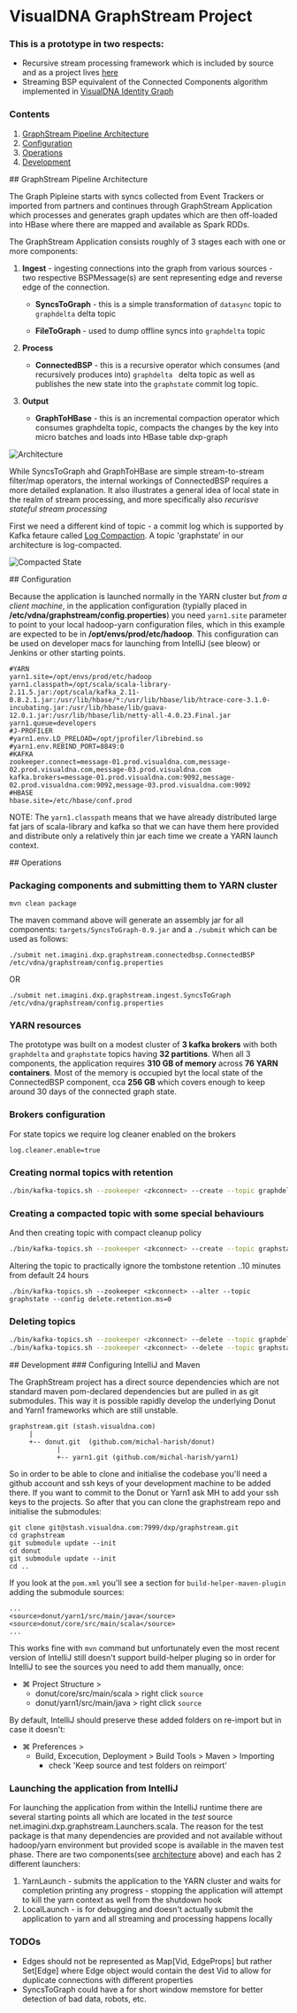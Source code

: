 # VisualDNA GraphStream Project

### This is a prototype in two respects:

* Recursive stream processing framework which is included by source and as a project lives [here](https://github.com/michal-harish/donut)
* Streaming BSP equivalent of the Connected Components algorithm implemented in [VisualDNA Identity Graph](http://stash.visualdna.com/projects/DXP/repos/dxp-spark/browse)

### Contents

1. [GraphStream Pipeline Architecture](#architecture)
2. [Configuration](#configuration)
3. [Operations](#operations)
4. [Development](#development)

<a name="architecture">
## GraphStream Pipeline Architecture
</a>

The Graph Pipleine starts with syncs collected from Event Trackers or imported from partners and continues through GraphStream Application which processes and generates graph updates which are then off-loaded into HBase where there are mapped and available as Spark RDDs.

The GraphStream Application consists roughly of 3 stages each with one or more components:

1. **Ingest** - ingesting connections into the graph from various sources - two respective BSPMessage(s) are sent representing edge and reverse edge of the connection.

	- **SyncsToGraph** - this is a simple transformation of `datasync` topic to `graphdelta` delta topic 
    
   - **FileToGraph** - used to dump offline syncs into `graphdelta` topic

2. **Process** 

   - **ConnectedBSP** - this is a recursive operator which consumes (and recursively produces into) `graphdelta ` delta topic as well as publishes the new state into the `graphstate` commit log topic.

3. **Output**

   - **GraphToHBase** - this is an incremental compaction operator which consumes graphdelta topic, compacts the changes by the key into micro batches and loads into HBase table dxp-graph


![Architecture](doc/GraphStream_architecture.png)

While SyncsToGraph ahd GraphToHBase are simple stream-to-stream filter/map operators, the internal workings of ConnectedBSP requires a more detailed explanation. It also illustrates a general idea of local state in the realm of stream processing, and more specifically also *recurisve stateful stream processing*

First we need a different kind of topic - a commit log which is supported by Kafka fetaure called [Log  Compaction](https://cwiki.apache.org/confluence/display/KAFKA/Log+Compaction). A topic 'graphstate' in our architecture is log-compacted.

![Compacted State](doc/GraphStream_state.png)


<a name="configuration">
## Configuration
</a>

Because the application is launched normally in the YARN cluster but *from a client machine*, in the application configuration (typially placed in **/etc/vdna/graphstream/config.properties**) you need `yarn1.site` parameter to point to your local hadoop-yarn configuration files, which in this example are expected to be in **/opt/envs/prod/etc/hadoop**. This configuration can be used on developer macs for launching from IntelliJ (see bleow) or Jenkins or other starting points.

```
#YARN 
yarn1.site=/opt/envs/prod/etc/hadoop
yarn1.classpath=/opt/scala/scala-library-2.11.5.jar:/opt/scala/kafka_2.11-0.8.2.1.jar:/usr/lib/hbase/*:/usr/lib/hbase/lib/htrace-core-3.1.0-incubating.jar:/usr/lib/hbase/lib/guava-12.0.1.jar:/usr/lib/hbase/lib/netty-all-4.0.23.Final.jar
yarn1.queue=developers
#J-PROFILER
#yarn1.env.LD_PRELOAD=/opt/jprofiler/librebind.so
#yarn1.env.REBIND_PORT=8849:0
#KAFKA 
zookeeper.connect=message-01.prod.visualdna.com,message-02.prod.visualdna.com,message-03.prod.visualdna.com
kafka.brokers=message-01.prod.visualdna.com:9092,message-02.prod.visualdna.com:9092,message-03.prod.visualdna.com:9092
#HBASE
hbase.site=/etc/hbase/conf.prod
```

NOTE: The `yarn1.classpath` means that we have already distributed large fat jars of scala-library and kafka so that we can have them here provided and distribute only a relatively thin jar each time we create a YARN launch context.

<a name="operations">
## Operations
</a>

### Packaging components and submitting them to YARN cluster
```
mvn clean package
```
The maven command above will generate an assembly jar for all components: `targets/SyncsToGraph-0.9.jar` and a `./submit` which can be used as follows:  

```
./submit net.imagini.dxp.graphstream.connectedbsp.ConnectedBSP /etc/vdna/graphstream/config.properties
```

OR

```
./submit net.imagini.dxp.graphstream.ingest.SyncsToGraph /etc/vdna/graphstream/config.properties
```

### YARN resources

The prototype was built on a modest cluster of **3 kafka brokers** with both `graphdelta` and `graphstate` topics having **32 partitions**.
When all 3 components, the application requires **310 GB of memory** across **76 YARN containers**. Most of the memory
is occupied byt the local state of the ConnectedBSP component, cca **256 GB** which covers enough to keep around 30 days of the connected graph state.


### Brokers configuration
For state topics we require log cleaner enabled on the brokers

```server.properties
log.cleaner.enable=true
```

### Creating normal topics with retention

```bash
./bin/kafka-topics.sh --zookeeper <zkconnect> --create --topic graphdelta --partitions 32 --replication-factor 1 --config cleanup.policy=delete --config retention.bytes=1073741824 
```

### Creating a compacted topic with some special behaviours
And then creating topic with compact cleanup policy
```bash
./bin/kafka-topics.sh --zookeeper <zkconnect> --create --topic graphstate --partitions 32 --replication-factor 1 --config cleanup.policy=compact --config min.cleanable.dirty.ratio=0.2 --config delete.retention.ms=0 
```

Altering the topic to practically ignore the tombstone retention ..10 minutes from default 24 hours
```
./bin/kafka-topics.sh --zookeeper <zkconnect> --alter --topic graphstate --config delete.retention.ms=0
```

### Deleting topics

```bash
./bin/kafka-topics.sh --zookeeper <zkconnect> --delete --topic graphdelta
./bin/kafka-topics.sh --zookeeper <zkconnect> --delete --topic graphstate
```


<a name="development">
## Development
</a>
### Configuring IntelliJ and Maven 

The GraphStream project has a direct source dependencies which are not standard maven pom-declared dependencies
 but are pulled in as git submodules. This way it is possible rapidly develop the underlying Donut and Yarn1 frameworks
 which are still unstable. 

```
graphstream.git (stash.visualdna.com)
     |
     +-- donut.git  (github.com/michal-harish/donut)
            |
            +-- yarn1.git (github.com/michal-harish/yarn1)
```

So in order to be able to clone and initialise the codebase you'll need a github account and ssh keys of your
development machine to be added there. If you want to commit to the Donut or Yarn1 ask MH to add your ssh keys
to the projects. So after that you can clone the graphstream repo and initialise the submodules:

```
git clone git@stash.visualdna.com:7999/dxp/graphstream.git
cd graphstream
git submodule update --init
cd donut
git submodule update --init
cd ..
```

If you look at the `pom.xml` you'll see a section for `build-helper-maven-plugin` adding the submodule sources:

```
...
<source>donut/yarn1/src/main/java</source>
<source>donut/core/src/main/scala</source>
...
```

This works fine with `mvn` command but unfortunately even the most recent version of IntelliJ still doesn't support build-helper pluging so in order for IntelliJ to see the sources you need to add them manually, once:

* ⌘ Project Structure >
	* donut/core/src/main/scala > right click `source`
	* donut/yarn1/src/main/java > right click `source`

By default, IntelliJ should preserve these added folders on re-import but in case it doesn't:

* ⌘ Preferences > 
	* Build, Excecution, Deployment > Build Tools > Maven > Importing
  		* check 'Keep source and test folders on reimport'


### Launching the application from IntelliJ

For launching the application from within the IntelliJ runtime there are several starting points all which are located in the *test* source net.imagini.dxp.graphstream.Launchers.scala.
The reason for the test package is that many dependencies are provided and not available without hadoop/yarn environment but provided scope is available in the maven test phase. There are two components(see [architecture](#architecture) above) and each has 2 different launchers:

1. YarnLaunch - submits the application to the YARN cluster and waits for completion printing any progress - stopping the application will attempt to kill the yarn context as well from the shutdown hook
2. LocalLaunch - is for debugging and doesn't actually submit the application to yarn and all streaming and processing happens locally

### TODOs  
- Edges should not be represented as Map[Vid, EdgeProps] but rather Set[Edge] where Edge object would contain the dest Vid to allow for duplicate connections with different properties 
- SyncsToGraph could have a for short window memstore for better detection of bad data, robots, etc.  



